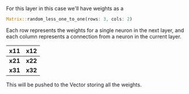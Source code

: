For this layer in this case we'll have weights as a 
```rust 
Matrix::random_less_one_to_one(rows: 3, cols: 2)
```
Each row represents the weights for a single neuron in the next layer, and each column represents a connection from a neuron in the current layer.

| x11     | x12     |
| ------- | ------- |
| **x21** | **x22** |
| **x31** | **x32** |

This will be pushed to the Vector storing all the weights.
